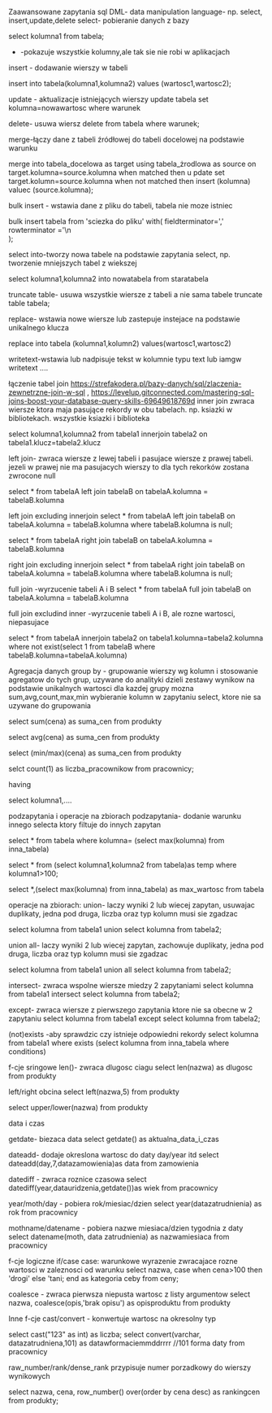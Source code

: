 Zaawansowane zapytania sql
DML- data manipulation language-
np. select, insert,update,delete
select- pobieranie danych z bazy

select kolumna1
from tabela;
* -pokazuje wszystkie kolumny,ale tak sie nie robi w aplikacjach


insert - dodawanie wierszy w tabeli

insert into tabela(kolumna1,kolumna2)
values (wartosc1,wartosc2);


update - aktualizacje istniejących wierszy
update tabela
set kolumna=nowawartosc
where warunek


delete- usuwa wiersz
delete from tabela
where warunek;

merge-łączy dane z tabeli źródłowej do tabeli docelowej na podstawie warunku

merge into tabela_docelowa as target
using tabela_żrodlowa as source
on target.kolumna=source.kolumna
when matched then
u   pdate set target.kolumn=source.kolumna
when not matched then
    insert (kolumna) valuec (source.kolumna);



bulk insert - wstawia dane z pliku do tabeli, tabela nie moze istniec

bulk insert tabela
from 'sciezka do pliku'
with(
    fieldterminator=','
    rowterminator ='\n\
);



select into-tworzy nowa tabele na podstawie zapytania select, np. tworzenie mniejszych tabel z wiekszej

select kolumna1,kolumna2
into nowatabela
from staratabela


truncate table- usuwa wszystkie wiersze z tabeli a nie sama tabele
truncate table tabela;



replace- wstawia nowe wiersze lub zastepuje instejace na podstawie unikalnego klucza

replace into tabela (kolumna1,kolumn2)
values(wartosc1,wartosc2)



writetext-wstawia lub nadpisuje tekst w kolumnie typu text lub iamgw
writetext ....


łączenie tabel join https://strefakodera.pl/bazy-danych/sql/zlaczenia-zewnetrzne-join-w-sql , https://levelup.gitconnected.com/mastering-sql-joins-boost-your-database-query-skills-69649618769d
inner join zwraca wiersze ktora maja pasujące rekordy w obu tabelach. np. ksiazki w bibliotekach. wszystkie ksiazki i biblioteka

select kolumna1,kolumna2
from tabela1
innerjoin tabela2 on tabela1.klucz=tabela2.klucz


left join- zwraca wiersze z lewej tabeli i pasujace wiersze z prawej tabeli. jezeli w prawej nie ma pasujacych wierszy to dla tych rekorków
zostana zwrocone null

select * from tabelaA
left join tabelaB on tabelaA.kolumna = tabelaB.kolumna

left join excluding innerjoin 
select * from tabelaA
left join tabelaB on tabelaA.kolumna = tabelaB.kolumna
where tabelaB.kolumna is null;

select * from tabelaA
right join tabelaB on tabelaA.kolumna = tabelaB.kolumna

right join excluding innerjoin 
select * from tabelaA
right join tabelaB on tabelaA.kolumna = tabelaB.kolumna
where tabelaB.kolumna is null;

full join -wyrzucenie tabeli A i B
select * from tabelaA
full join tabelaB on tabelaA.kolumna = tabelaB.kolumna



full join excludind inner -wyrzucenie tabeli A i B, ale rozne wartosci, niepasujace

select * from tabelaA
innerjoin tabela2 on tabela1.kolumna=tabela2.kolumna
where not exist(select 1 from tabelaB where tabelaB.kolumna=tabelaA.kolumna)



Agregacja danych
group by - grupowanie wierszy wg kolumn i stosowanie agregatow do tych grup, uzywane do analityki
dzieli zestawy wynikow na podstawie unikalnych wartosci 
dla kazdej grupy mozna sum,avg,count,max,min
wybieranie kolumn w zapytaniu select, ktore nie sa uzywane do grupowania

select sum(cena) as suma_cen
from produkty

select avg(cena) as suma_cen
from produkty

select (min/max)(cena) as suma_cen
from produkty

selct count(1) as liczba_pracownikow from pracownicy;


having

select kolumna1,....



podzapytania i operacje na zbiorach
podzapytania- dodanie warunku innego selecta ktory filtuje do innych zapytan

select * from tabela where kolumna= (select max(kolumna) from inna_tabela)

select * from (select kolumna1,kolumna2 from tabela)as temp where kolumna1>100;

select *,(select max(kolumna) from inna_tabela) as max_wartosc from tabela


operacje na zbiorach:
union- laczy wyniki 2 lub wiecej zapytan, usuwajac duplikaty, jedna pod druga, liczba oraz typ kolumn musi sie zgadzac

select kolumna from tabela1
union
select kolumna from tabela2;


union all- laczy wyniki 2 lub wiecej zapytan, zachowuje duplikaty, jedna pod druga, liczba oraz typ kolumn musi sie zgadzac

select kolumna from tabela1
union all
select kolumna from tabela2;


intersect- zwraca wspolne wiersze miedzy 2 zapytaniami
select kolumna from tabela1
intersect
select kolumna from tabela2;

except- zwraca wiersze z pierwszego zapytania ktore nie sa obecne w 2 zapytaniu
select kolumna from tabela1
except
select kolumna from tabela2;

(not)exists -aby sprawdzic czy istnieje odpowiedni rekordy
select kolumna from tabela1
where exists
(select kolumna from inna_tabela where conditions)



f-cje sringowe
len()- zwraca dlugosc ciagu
select len(nazwa) as dlugosc
from produkty

left/right obcina
select left(nazwa,5) 
from produkty

select upper/lower(nazwa) 
from produkty



data i czas

getdate- biezaca data
select getdate() as aktualna_data_i_czas

dateadd- dodaje okreslona wartosc do daty day/year itd
select dateadd(day,7,datazamowienia)as data from zamowienia

datediff - zwraca roznice czasowa
select datediff(year,datauridzenia,getdate())as wiek from pracownicy

year/moth/day - pobiera rok/miesiac/dzien
select year(datazatrudnienia) as rok from pracownicy

mothname/datename - pobiera nazwe miesiaca/dzien tygodnia z daty
select datename(moth, data zatrudnienia) as nazwamiesiaca from pracownicy


f-cje logiczne if/case
case: warunkowe wyrazenie zwracajace rozne wartosci w zaleznosci od warunku
select nazwa,
    case when cena>100 then 'drogi'
        else 'tani;
    end as kategoria ceby
from ceny;

coalesce - zwraca pierwsza niepusta wartosc z listy argumentow
select nazwa,
    coalesce(opis,'brak opisu') as opisproduktu
from produkty



Inne f-cje
cast/convert - konwertuje wartosc na okresolny typ

select cast("123" as int) as liczba;
select convert(varchar, datazatrudniena,101) as datawformaciemmddrrrr  //101 forma daty
from pracownicy



raw_number/rank/dense_rank przypisuje numer porzadkowy do wierszy wynikowych

select nazwa,
cena,
row_number() over(order by cena desc) as rankingcen
from produkty;

